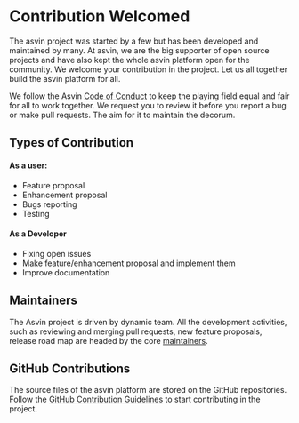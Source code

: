 # Contribution Welcomed

The asvin project was started by a few but has been developed and maintained by many. At asvin, we are the big supporter of open source projects and have also kept the whole asvin platform open for the community. We welcome your contribution in the project. Let us all together build the asvin platform for all.

We follow the Asvin [Code of Conduct](code-conduct) to keep the playing field equal and fair for all to work together. We request you to review it before you report a bug or make pull requests. The aim for it to maintain the decorum.

## Types of Contribution

#### As a user:

- Feature proposal
- Enhancement proposal
- Bugs reporting
- Testing

#### As a Developer

- Fixing open issues
- Make feature/enhancement proposal and implement them
- Improve documentation

## Maintainers

The Asvin project is driven by dynamic team. All the development activities, such as reviewing and merging pull requests, new feature proposals, release road map are headed by the core [maintainers](https://github.com/Asvin-io/documentation/blob/master/MAINTAINERS.md).

## GitHub Contributions

The source files of the asvin platform are stored on the GitHub repositories. Follow the [GitHub Contribution Guidelines](github-contribution) to start contributing in the project.
